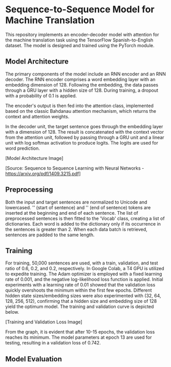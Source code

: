 # Sequence-to-Sequence Model for Machine Translation

This repository implements an encoder-decoder model with attention for the machine translation task using the TensorFlow Spanish-to-English dataset. The model is designed and trained using the PyTorch module.

## Model Architecture

The primary components of the model include an RNN encoder and an RNN decoder. The RNN encoder comprises a word embedding layer with an embedding dimension of 128. Following the embedding, the data passes through a GRU layer with a hidden size of 128. During training, a dropout with a probability of 0.1 is applied.

The encoder's output is then fed into the attention class, implemented based on the classic Bahdanau attention mechanism, which returns the context and attention weights.

In the decoder unit, the target sentence goes through the embedding layer with a dimension of 128. The result is concatenated with the context vector from the attention unit, followed by passing through a GRU unit and a linear unit with log softmax activation to produce logits. The logits are used for word prediction.

[Model Architecture Image]

[Source: Sequence to Sequence Learning with Neural Networks - https://arxiv.org/pdf/1409.3215.pdf]

## Preprocessing

Both the input and target sentences are normalized to Unicode and lowercased. '<sos>' (start of sentence) and '<eos>' (end of sentence) tokens are inserted at the beginning and end of each sentence. The list of preprocessed sentences is then fitted to the 'Vocab' class, creating a list of dictionaries. Each word is added to the dictionary only if its occurrence in the sentences is greater than 2. When each data batch is retrieved, sentences are padded to the same length.

## Training

For training, 50,000 sentences are used, with a train, validation, and test ratio of 0.6, 0.2, and 0.2, respectively. In Google Colab, a T4 GPU is utilized to expedite training. The Adam optimizer is employed with a fixed learning rate of 0.001, and the negative log-likelihood loss function is applied. Initial experiments with a learning rate of 0.01 showed that the validation loss quickly overshoots the minimum within the first few epochs. Different hidden state sizes/embedding sizes were also experimented with (32, 64, 128, 256, 512), confirming that a hidden size and embedding size of 128 yield the optimum model. The training and validation curve is depicted below.

[Training and Validation Loss Image]

From the graph, it is evident that after 10-15 epochs, the validation loss reaches its minimum. The model parameters at epoch 13 are used for testing, resulting in a validation loss of 0.742.

## Model Evaluation




